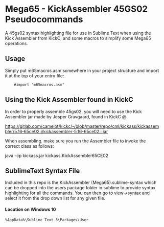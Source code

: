 
# Mega65 - KickAssembler 45GS02 Pseudocommands
A 45gs02 syntax highlighting file for use in Sublime Text when using the Kick Assembler from KickC, and some macros to simplify some Mega65 operations. 

## Usage
Simply put m65macros.asm somewhere in your project structure and import it at the top of your entry file:
```
	#import "m65macros.asm"
```
## Using the Kick Assembler found in KickC

In order to properly assemble 45gs02, you will need to use the Kick Assembler jar made by Jesper Gravgaard, found in KickC @

https://gitlab.com/camelot/kickc/-/blob/master/repo/cml/kickass/kickassembler/5.16-65ce02.i/kickassembler-5.16-65ce02.i.jar

When assembling, make sure you run the Assembler file to invoke the correct class as follows:

java -cp kickass.jar kickass.KickAssembler65CE02  


## SublimeText Syntax File

Included in this repo is the KickAssembler (Mega65).sublime-syntax which can be dropped into the users package folder in sublime to provide syntax highlighting for all the commands. You can then go to view->syntax and select it from the drop down list for any given file.

#### Location on Windows 10
```
%AppData%\Sublime Text 3\Packages\User
```
